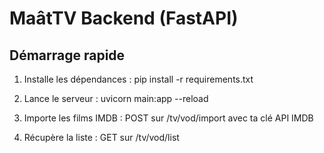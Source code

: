 # MaâtTV Backend (FastAPI)

## Démarrage rapide

1. Installe les dépendances :
   pip install -r requirements.txt

2. Lance le serveur :
   uvicorn main:app --reload

3. Importe les films IMDB :
   POST sur /tv/vod/import avec ta clé API IMDB

4. Récupère la liste :
   GET sur /tv/vod/list

